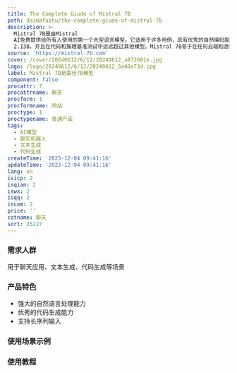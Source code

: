 ```yaml
---
title: The Complete Giude of Mistral 7B
path: daimafuzhu/the-complete-giude-of-mistral-7b
description: >-
  Mistral 7B是由Mistral
  AI免费提供给所有人使用的第一个大型语言模型。它适用于许多用例，具有优秀的自然编码能力和8k序列长度。该模型在所有基准测试中表现优于Llama
  2.13B，并且在代码和推理基准测试中远远超过其他模型。Mistral 7B易于在任何云端和游戏GPU上部署。
source: 'https://mistral-7b.com'
cover: /cover/20240612/6/12/20240612_a872681e.jpg
logo: /logo/20240612/6/12/20240612_5a40a73d.jpg
label: Mistral 7B是最佳7B模型
component: false
procattr: 7
procattrname: 聊天
procform: 1
procformname: 网站
proctype: 1
proctypename: 普通产品
tags:
  - AI模型
  - 聊天机器人
  - 文本生成
  - 代码生成
createTime: '2023-12-04 09:41:16'
updateTime: '2023-12-04 09:41:16'
lang: en
isicp: 2
isqian: 2
iswx: 2
isqq: 2
iscom: 2
price: ''
catname: 聊天
sort: 25227
---
```




### 需求人群
用于聊天应用、文本生成、代码生成等场景

### 产品特色
- 强大的自然语言处理能力
- 优秀的代码生成能力
- 支持长序列输入

### 使用场景示例


### 使用教程


  
